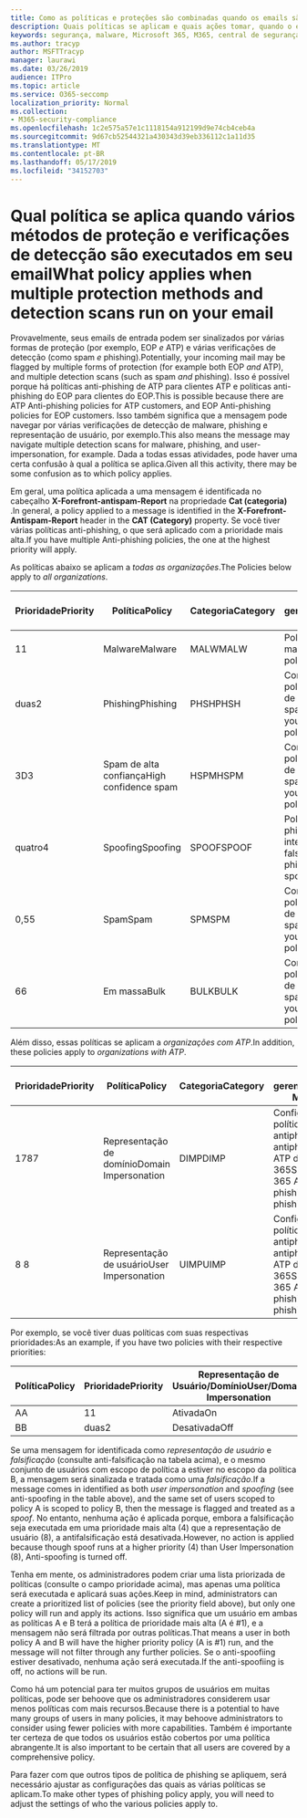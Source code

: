 ```yaml
---
title: Como as políticas e proteções são combinadas quando os emails são sinalizados em vermelho
description: Quais políticas se aplicam e quais ações tomar, quando o email está marcado como malware, spam, spam de alta confiança, phishing e massa por EOP e/ou ATP.
keywords: segurança, malware, Microsoft 365, M365, central de segurança, ATP, Windows Defender ATP, Office 365 ATP, Azure ATP
ms.author: tracyp
author: MSFTTracyp
manager: laurawi
ms.date: 03/26/2019
audience: ITPro
ms.topic: article
ms.service: O365-seccomp
localization_priority: Normal
ms.collection:
- M365-security-compliance
ms.openlocfilehash: 1c2e575a57e1c1118154a912199d9e74cb4ceb4a
ms.sourcegitcommit: 9d67cb52544321a430343d39eb336112c1a11d35
ms.translationtype: MT
ms.contentlocale: pt-BR
ms.lasthandoff: 05/17/2019
ms.locfileid: "34152703"
---
```

# <a name="what-policy-applies-when-multiple-protection-methods-and-detection-scans-run-on-your-email"></a><span data-ttu-id="5e625-104">Qual política se aplica quando vários métodos de proteção e verificações de detecção são executados em seu email</span><span class="sxs-lookup"><span data-stu-id="5e625-104">What policy applies when multiple protection methods and detection scans run on your email</span></span>

<span data-ttu-id="5e625-105">Provavelmente, seus emails de entrada podem ser sinalizados por várias formas de proteção (por exemplo, EOP *e* ATP) e várias verificações de detecção (como spam *e* phishing).</span><span class="sxs-lookup"><span data-stu-id="5e625-105">Potentially, your incoming mail may be flagged by multiple forms of protection (for example both EOP *and* ATP), and multiple detection scans (such as spam *and* phishing).</span></span> <span data-ttu-id="5e625-106">Isso é possível porque há políticas anti-phishing de ATP para clientes ATP e políticas anti-phishing do EOP para clientes do EOP.</span><span class="sxs-lookup"><span data-stu-id="5e625-106">This is possible because there are ATP Anti-phishing policies for ATP customers, and EOP Anti-phishing policies for EOP customers.</span></span> <span data-ttu-id="5e625-107">Isso também significa que a mensagem pode navegar por várias verificações de detecção de malware, phishing e representação de usuário, por exemplo.</span><span class="sxs-lookup"><span data-stu-id="5e625-107">This also means the message may navigate multiple detection scans for malware, phishing, and user-impersonation, for example.</span></span> <span data-ttu-id="5e625-108">Dada a todas essas atividades, pode haver uma certa confusão à qual a política se aplica.</span><span class="sxs-lookup"><span data-stu-id="5e625-108">Given all this activity, there may be some confusion as to which policy applies.</span></span>

<span data-ttu-id="5e625-109">Em geral, uma política aplicada a uma mensagem é identificada no cabeçalho **X-Forefront-antispam-Report** na propriedade **Cat (categoria)** .</span><span class="sxs-lookup"><span data-stu-id="5e625-109">In general, a policy applied to a message is identified in the **X-Forefront-Antispam-Report** header in the **CAT (Category)** property.</span></span> <span data-ttu-id="5e625-110">Se você tiver várias políticas anti-phishing, o que será aplicado com a prioridade mais alta.</span><span class="sxs-lookup"><span data-stu-id="5e625-110">If you have multiple Anti-phishing policies, the one at the highest priority will apply.</span></span>

<span data-ttu-id="5e625-111">As políticas abaixo se aplicam a _todas as organizações_.</span><span class="sxs-lookup"><span data-stu-id="5e625-111">The Policies below apply to _all organizations_.</span></span>

|<span data-ttu-id="5e625-112">Prioridade</span><span class="sxs-lookup"><span data-stu-id="5e625-112">Priority</span></span> |<span data-ttu-id="5e625-113">Política</span><span class="sxs-lookup"><span data-stu-id="5e625-113">Policy</span></span>  |<span data-ttu-id="5e625-114">Categoria</span><span class="sxs-lookup"><span data-stu-id="5e625-114">Category</span></span>  |<span data-ttu-id="5e625-115">Onde gerenciado</span><span class="sxs-lookup"><span data-stu-id="5e625-115">Where Managed</span></span> |
|---------|---------|---------|---------|
|<span data-ttu-id="5e625-116">1</span><span class="sxs-lookup"><span data-stu-id="5e625-116">1</span></span>     | <span data-ttu-id="5e625-117">Malware</span><span class="sxs-lookup"><span data-stu-id="5e625-117">Malware</span></span>      | <span data-ttu-id="5e625-118">MALW</span><span class="sxs-lookup"><span data-stu-id="5e625-118">MALW</span></span>      | <span data-ttu-id="5e625-119">Política de malware</span><span class="sxs-lookup"><span data-stu-id="5e625-119">Malware policy</span></span>   |
|<span data-ttu-id="5e625-120">duas</span><span class="sxs-lookup"><span data-stu-id="5e625-120">2</span></span>     | <span data-ttu-id="5e625-121">Phishing</span><span class="sxs-lookup"><span data-stu-id="5e625-121">Phishing</span></span>     | <span data-ttu-id="5e625-122">PHSH</span><span class="sxs-lookup"><span data-stu-id="5e625-122">PHSH</span></span>     | <span data-ttu-id="5e625-123">Configurar suas políticas de filtro de spam</span><span class="sxs-lookup"><span data-stu-id="5e625-123">Configure your spam filter policies</span></span>     |
|<span data-ttu-id="5e625-124">3D</span><span class="sxs-lookup"><span data-stu-id="5e625-124">3</span></span>     | <span data-ttu-id="5e625-125">Spam de alta confiança</span><span class="sxs-lookup"><span data-stu-id="5e625-125">High confidence spam</span></span>      | <span data-ttu-id="5e625-126">HSPM</span><span class="sxs-lookup"><span data-stu-id="5e625-126">HSPM</span></span>        | <span data-ttu-id="5e625-127">Configurar suas políticas de filtro de spam</span><span class="sxs-lookup"><span data-stu-id="5e625-127">Configure your spam filter policies</span></span>        |
|<span data-ttu-id="5e625-128">quatro</span><span class="sxs-lookup"><span data-stu-id="5e625-128">4</span></span>     | <span data-ttu-id="5e625-129">Spoofing</span><span class="sxs-lookup"><span data-stu-id="5e625-129">Spoofing</span></span>        | <span data-ttu-id="5e625-130">SPOOF</span><span class="sxs-lookup"><span data-stu-id="5e625-130">SPOOF</span></span>        | <span data-ttu-id="5e625-131">Política anti-phishing, inteligência de falsificação</span><span class="sxs-lookup"><span data-stu-id="5e625-131">Anti-phishing policy, spoof intelligence</span></span>        |
|<span data-ttu-id="5e625-132">0,5</span><span class="sxs-lookup"><span data-stu-id="5e625-132">5</span></span>     | <span data-ttu-id="5e625-133">Spam</span><span class="sxs-lookup"><span data-stu-id="5e625-133">Spam</span></span>         | <span data-ttu-id="5e625-134">SPM</span><span class="sxs-lookup"><span data-stu-id="5e625-134">SPM</span></span>         | <span data-ttu-id="5e625-135">Configurar suas políticas de filtro de spam</span><span class="sxs-lookup"><span data-stu-id="5e625-135">Configure your spam filter policies</span></span>         |
|<span data-ttu-id="5e625-136">6</span><span class="sxs-lookup"><span data-stu-id="5e625-136">6</span></span>     | <span data-ttu-id="5e625-137">Em massa</span><span class="sxs-lookup"><span data-stu-id="5e625-137">Bulk</span></span>         | <span data-ttu-id="5e625-138">BULK</span><span class="sxs-lookup"><span data-stu-id="5e625-138">BULK</span></span>        | <span data-ttu-id="5e625-139">Configurar suas políticas de filtro de spam</span><span class="sxs-lookup"><span data-stu-id="5e625-139">Configure your spam filter policies</span></span>         |

<span data-ttu-id="5e625-140">Além disso, essas políticas se aplicam a _organizações com ATP_.</span><span class="sxs-lookup"><span data-stu-id="5e625-140">In addition, these policies apply to _organizations with ATP_.</span></span>

|<span data-ttu-id="5e625-141">Prioridade</span><span class="sxs-lookup"><span data-stu-id="5e625-141">Priority</span></span> |<span data-ttu-id="5e625-142">Política</span><span class="sxs-lookup"><span data-stu-id="5e625-142">Policy</span></span>  |<span data-ttu-id="5e625-143">Categoria</span><span class="sxs-lookup"><span data-stu-id="5e625-143">Category</span></span>  |<span data-ttu-id="5e625-144">Onde gerenciado</span><span class="sxs-lookup"><span data-stu-id="5e625-144">Where Managed</span></span> |
|---------|---------|---------|---------|
|<span data-ttu-id="5e625-145">178</span><span class="sxs-lookup"><span data-stu-id="5e625-145">7</span></span>     | <span data-ttu-id="5e625-146">Representação de domínio</span><span class="sxs-lookup"><span data-stu-id="5e625-146">Domain Impersonation</span></span>         | <span data-ttu-id="5e625-147">DIMP</span><span class="sxs-lookup"><span data-stu-id="5e625-147">DIMP</span></span>         | <span data-ttu-id="5e625-148"> Configurar políticas antiphishing e antiphishing da ATP do Office 365</span><span class="sxs-lookup"><span data-stu-id="5e625-148">Set up Office 365 ATP anti-phishing and anti-phishing policies</span></span>        |
|<span data-ttu-id="5e625-149">8 </span><span class="sxs-lookup"><span data-stu-id="5e625-149">8</span></span>     | <span data-ttu-id="5e625-150">Representação de usuário</span><span class="sxs-lookup"><span data-stu-id="5e625-150">User Impersonation</span></span>        | <span data-ttu-id="5e625-151">UIMP</span><span class="sxs-lookup"><span data-stu-id="5e625-151">UIMP</span></span>         | <span data-ttu-id="5e625-152"> Configurar políticas antiphishing e antiphishing da ATP do Office 365</span><span class="sxs-lookup"><span data-stu-id="5e625-152">Set up Office 365 ATP anti-phishing and anti-phishing policies</span></span>         |

<span data-ttu-id="5e625-153">Por exemplo, se você tiver duas políticas com suas respectivas prioridades:</span><span class="sxs-lookup"><span data-stu-id="5e625-153">As an example, if you have two policies with their respective priorities:</span></span>

|<span data-ttu-id="5e625-154">Política</span><span class="sxs-lookup"><span data-stu-id="5e625-154">Policy</span></span>  |<span data-ttu-id="5e625-155">Prioridade</span><span class="sxs-lookup"><span data-stu-id="5e625-155">Priority</span></span>  |<span data-ttu-id="5e625-156">Representação de Usuário/Domínio</span><span class="sxs-lookup"><span data-stu-id="5e625-156">User/Domain Impersonation</span></span>  |<span data-ttu-id="5e625-157">Antifalsificação</span><span class="sxs-lookup"><span data-stu-id="5e625-157">Anti-spoofing</span></span>  |
|---------|---------|---------|---------|
|<span data-ttu-id="5e625-158">A</span><span class="sxs-lookup"><span data-stu-id="5e625-158">A</span></span>     | <span data-ttu-id="5e625-159">1</span><span class="sxs-lookup"><span data-stu-id="5e625-159">1</span></span>        | <span data-ttu-id="5e625-160">Ativada</span><span class="sxs-lookup"><span data-stu-id="5e625-160">On</span></span>        |<span data-ttu-id="5e625-161">Desativada</span><span class="sxs-lookup"><span data-stu-id="5e625-161">Off</span></span>         |
|<span data-ttu-id="5e625-162">B</span><span class="sxs-lookup"><span data-stu-id="5e625-162">B</span></span>     | <span data-ttu-id="5e625-163">duas</span><span class="sxs-lookup"><span data-stu-id="5e625-163">2</span></span>        | <span data-ttu-id="5e625-164">Desativada</span><span class="sxs-lookup"><span data-stu-id="5e625-164">Off</span></span>        | <span data-ttu-id="5e625-165">Ativada</span><span class="sxs-lookup"><span data-stu-id="5e625-165">On</span></span>        |

<span data-ttu-id="5e625-166">Se uma mensagem for identificada como _representação de usuário_ e _falsificação_ (consulte anti-falsificação na tabela acima), e o mesmo conjunto de usuários com escopo de política a estiver no escopo da política B, a mensagem será sinalizada e tratada como uma _falsificação_.</span><span class="sxs-lookup"><span data-stu-id="5e625-166">If a message comes in identified as both _user impersonation_ and _spoofing_ (see anti-spoofing in the table above), and the same set of users scoped to policy A is scoped to policy B, then the message is flagged and treated as a _spoof_.</span></span> <span data-ttu-id="5e625-167">No entanto, nenhuma ação é aplicada porque, embora a falsificação seja executada em uma prioridade mais alta (4) que a representação de usuário (8), a antifalsificação está desativada.</span><span class="sxs-lookup"><span data-stu-id="5e625-167">However, no action is applied because though spoof runs at a higher priority (4) than User Impersonation (8), Anti-spoofing is turned off.</span></span>

<span data-ttu-id="5e625-168">Tenha em mente, os administradores podem criar uma lista priorizada de políticas (consulte o campo prioridade acima), mas apenas uma política será executada e aplicará suas ações.</span><span class="sxs-lookup"><span data-stu-id="5e625-168">Keep in mind, administrators can create a prioritized list of policies (see the priority field above), but only one policy will run and apply its actions.</span></span> <span data-ttu-id="5e625-169">Isso significa que um usuário em ambas as políticas A e B terá a política de prioridade mais alta (A é #1), e a mensagem não será filtrada por outras políticas.</span><span class="sxs-lookup"><span data-stu-id="5e625-169">That means a user in both policy A and B will have the higher priority policy (A is #1) run, and the message will not filter through any further policies.</span></span> <span data-ttu-id="5e625-170">Se o anti-spoofiing estiver desativado, nenhuma ação será executada.</span><span class="sxs-lookup"><span data-stu-id="5e625-170">If the anti-spoofiing is off, no actions will be run.</span></span>

<span data-ttu-id="5e625-171">Como há um potencial para ter muitos grupos de usuários em muitas políticas, pode ser behoove que os administradores considerem usar menos políticas com mais recursos.</span><span class="sxs-lookup"><span data-stu-id="5e625-171">Because there is a potential to have many groups of users in many policies, it may behoove administrators to consider using fewer policies with more capabilities.</span></span> <span data-ttu-id="5e625-172">Também é importante ter certeza de que todos os usuários estão cobertos por uma política abrangente.</span><span class="sxs-lookup"><span data-stu-id="5e625-172">It is also important to be certain that all users are covered by a comprehensive policy.</span></span>

<span data-ttu-id="5e625-173">Para fazer com que outros tipos de política de phishing se apliquem, será necessário ajustar as configurações das quais as várias políticas se aplicam.</span><span class="sxs-lookup"><span data-stu-id="5e625-173">To make other types of phishing policy apply, you will need to adjust the settings of who the various policies apply to.</span></span>



